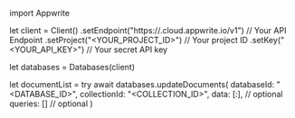 import Appwrite

let client = Client()
    .setEndpoint("https://<REGION>.cloud.appwrite.io/v1") // Your API Endpoint
    .setProject("<YOUR_PROJECT_ID>") // Your project ID
    .setKey("<YOUR_API_KEY>") // Your secret API key

let databases = Databases(client)

let documentList = try await databases.updateDocuments(
    databaseId: "<DATABASE_ID>",
    collectionId: "<COLLECTION_ID>",
    data: [:], // optional
    queries: [] // optional
)

